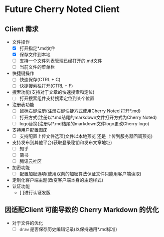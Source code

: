# Future Cherry Noted Client

## Client 需求

- 文件操作
  - [x] 打开指定*.md文件
  - [x] 保存文件到本地
  - [ ] 支持一个文件列表管理已经打开的.md文件
  - [ ] 当前文件的菜单栏
- 快捷键操作
  - [ ] 快速保存(CTRL + C)
  - [ ] 快捷搜索栏打开(CTRL + F)
- 搜索功能(支持对于文章的快速搜索和定位)
  - [ ] 打开搜索组件支持搜索定位到某个位置
- 注册表功能
  - [ ] 鼠标右键注册(注册右键快捷方式使用Cherry Noted 打开*.md)
  - [ ] 打开方式(注册以*.md结尾的markdown文件打开方式为Cherry Noted)
  - [ ] logo替换(注册以*.md结尾的markdown文件logo更改Cherry logo)
- 支持用户配置图床
  - [ ] 支持配置上传文件选项(文件以本地预览 还是 上传到服务器回调预览)
- 支持发布到其他平台(获取登录秘钥和发布文章地址)
  - [ ] 知乎
  - [ ] 简书
  - [ ] 腾讯云社区
- 加密功能
  - [ ] 配置加密选项(使用双向的加密算法保证文件只能用客户端读取)
- 定制化客户端主题(改变客户端本身的主题样式)
- 认证功能
  - [ ]进行认证发版

## 因适配Client 可能导致的 Cherry Markdown 的优化

- 对于文件的优化
  - [ ] `draw` 是否保存历史编辑记录(以保持通用*.md标准)
